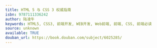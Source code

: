 ```yaml
---
title: HTML 5 与 CSS 3 权威指南
isbn: 9787111336242
author: 陆凌牛
keywords: HTML5, CSS3, 前端开发, WEB开发, Web前端, 前端, CSS, 前端必读
source: unknown
available: TRUE
douban_url: https://book.douban.com/subject/6025285/
---
```

